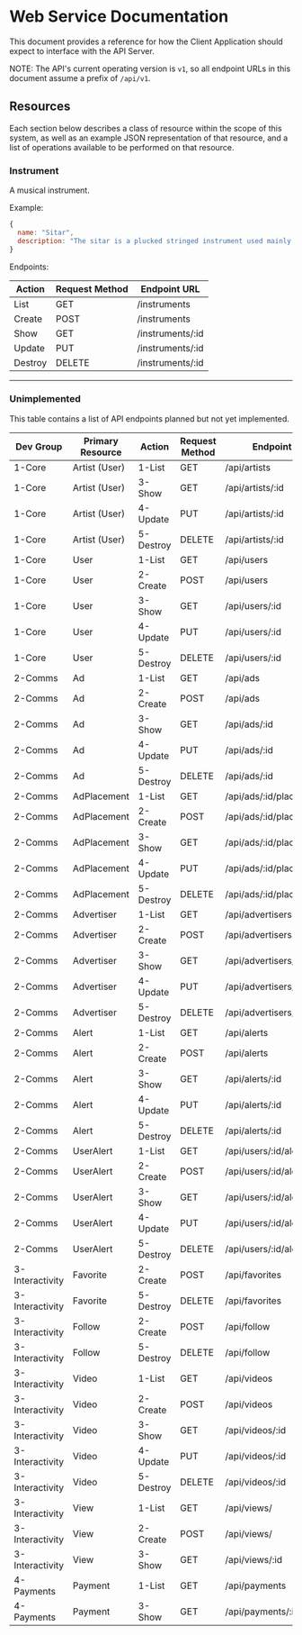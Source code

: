 # Web Service Documentation

This document provides a reference for how the Client Application should expect to interface with the API Server.

NOTE: The API's current operating version is `v1`, so all endpoint URLs in this document assume a prefix of `/api/v1`.

## Resources

Each section below describes a class of resource within the scope of this system, as well as an example JSON representation of that resource, and a list of operations available to be performed on that resource.

### Instrument

A musical instrument.

Example:

```` js
{
  name: "Sitar",
  description: "The sitar is a plucked stringed instrument used mainly in Hindustani music and Indian classical music."
}
````

Endpoints:

Action | Request Method | Endpoint URL
---	|	---	|	---
List | GET | /instruments
Create | POST | /instruments
Show | GET | /instruments/:id
Update | PUT | /instruments/:id
Destroy	|	DELETE | /instruments/:id


















<hr>





### Unimplemented

This table contains a list of API endpoints planned but not yet implemented.

Dev Group	| Primary Resource | Action | Request Method | Endpoint URL
---	|	---	|	---	|	---	|	---
1-Core	|	Artist (User)	|	1-List | GET | /api/artists
1-Core	|	Artist (User)	|	3-Show	|	GET	|	/api/artists/:id
1-Core	|	Artist (User)	|	4-Update	|	PUT	|	/api/artists/:id
1-Core	|	Artist (User)	|	5-Destroy	|	DELETE	|	/api/artists/:id
1-Core	|	User	|	1-List	|	GET	|	/api/users
1-Core	|	User	|	2-Create	|	POST	|	/api/users
1-Core	|	User	|	3-Show	|	GET	|	/api/users/:id
1-Core	|	User	|	4-Update	|	PUT	|	/api/users/:id
1-Core	|	User	|	5-Destroy	|	DELETE	|	/api/users/:id
2-Comms	|	Ad	|	1-List	|	GET	|	/api/ads
2-Comms	|	Ad	|	2-Create	|	POST	|	/api/ads
2-Comms	|	Ad	|	3-Show	|	GET	|	/api/ads/:id
2-Comms	|	Ad	|	4-Update	|	PUT	|	/api/ads/:id
2-Comms	|	Ad	|	5-Destroy	|	DELETE	|	/api/ads/:id
2-Comms	|	AdPlacement	|	1-List	|	GET	|	/api/ads/:id/placements
2-Comms	|	AdPlacement	|	2-Create	|	POST	|	/api/ads/:id/placements
2-Comms	|	AdPlacement	|	3-Show	|	GET	|	/api/ads/:id/placements/:id
2-Comms	|	AdPlacement	|	4-Update	|	PUT	|	/api/ads/:id/placements/:id
2-Comms	|	AdPlacement	|	5-Destroy	|	DELETE	|	/api/ads/:id/placements/:id
2-Comms	|	Advertiser	|	1-List	|	GET	|	/api/advertisers
2-Comms	|	Advertiser	|	2-Create	|	POST	|	/api/advertisers
2-Comms	|	Advertiser	|	3-Show	|	GET	|	/api/advertisers/:id
2-Comms	|	Advertiser	|	4-Update	|	PUT	|	/api/advertisers/:id
2-Comms	|	Advertiser	|	5-Destroy	|	DELETE	|	/api/advertisers/:id
2-Comms	|	Alert	|	1-List	|	GET	|	/api/alerts
2-Comms	|	Alert	|	2-Create	|	POST	|	/api/alerts
2-Comms	|	Alert	|	3-Show	|	GET	|	/api/alerts/:id
2-Comms	|	Alert	|	4-Update	|	PUT	|	/api/alerts/:id
2-Comms	|	Alert	|	5-Destroy	|	DELETE	|	/api/alerts/:id
2-Comms	|	UserAlert	|	1-List	|	GET	|	/api/users/:id/alerts
2-Comms	|	UserAlert	|	2-Create	|	POST	|	/api/users/:id/alerts
2-Comms	|	UserAlert	|	3-Show	|	GET	|	/api/users/:id/alerts/:id
2-Comms	|	UserAlert	|	4-Update	|	PUT	|	/api/users/:id/alerts/:id
2-Comms	|	UserAlert	|	5-Destroy	|	DELETE	|	/api/users/:id/alerts/:id
3-Interactivity	|	Favorite	|	2-Create	|	POST	|	/api/favorites
3-Interactivity	|	Favorite	|	5-Destroy	|	DELETE	|	/api/favorites
3-Interactivity	|	Follow	|	2-Create	|	POST	|	/api/follow
3-Interactivity	|	Follow	|	5-Destroy	|	DELETE	|	/api/follow
3-Interactivity	|	Video	|	1-List	|	GET	|	/api/videos
3-Interactivity	|	Video	|	2-Create	|	POST	|	/api/videos
3-Interactivity	|	Video	|	3-Show	|	GET	|	/api/videos/:id
3-Interactivity	|	Video	|	4-Update	|	PUT	|	/api/videos/:id
3-Interactivity	|	Video	|	5-Destroy	|	DELETE	|	/api/videos/:id
3-Interactivity	|	View	|	1-List	|	GET	|	/api/views/
3-Interactivity	|	View	|	2-Create	|	POST	|	/api/views/
3-Interactivity	|	View	|	3-Show	|	GET	|	/api/views/:id
4-Payments	|	Payment	|	1-List	|	GET	|	/api/payments
4-Payments	|	Payment	|	3-Show	|	GET	|	/api/payments/:id
